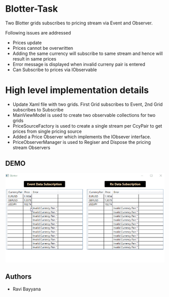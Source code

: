# Blotter-Task

Two Blotter grids subscribes to pricing stream via Event and Observer.

Following issues are addressed
- Prices update
- Prices cannot be overwritten
- Adding the same currency will subscribe to same stream and hence will result in same prices
- Error message is displayed when invalid curreny pair is entered
- Can Subscribe to prices via IObservable

# High level implementation details

- Update Xaml file with two grids. First Grid subscribes to Event, 2nd Grid subscribes to Subscribe
- MainViewModel is used to create two observable collections for two grids
- PriceSourceFactory is used to create a single stream per CcyPair to get prices from single pricing source
- Added a Price Observer which implements the IObsever interface.
- PriceObserverManager is used to Regiser and Dispose the pricing stream Observers

## DEMO
![](Blotter.gif)
## Authors
- Ravi Bayyana
